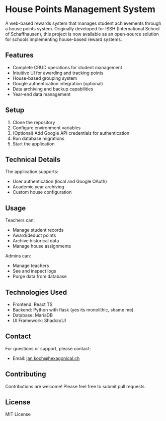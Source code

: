 # House Points Management System

A web-based rewards system that manages student achievements through a house points system. Originally developed for ISSH (International School of Schaffhausen), this project is now available as an open-source solution for schools implementing house-based reward systems.

## Features

- Complete CRUD operations for student management
- Intuitive UI for awarding and tracking points
- House-based grouping system
- Google authentication integration (optional)
- Data archiving and backup capabilities
- Year-end data management

## Setup

1. Clone the repository
2. Configure environment variables
3. (Optional) Add Google API credentials for authentication
4. Run database migrations
5. Start the application

## Technical Details

The application supports:
- User authentication (local and Google OAuth)
- Academic year archiving
- Custom house configuration

## Usage

Teachers can:
- Manage student records
- Award/deduct points
- Archive historical data
- Manage house assignments

Admins can:
- Manage teachers
- See and inspect logs
- Purge data from database

## Technologies Used

- Frontend: React TS
- Backend: Python with flask (yes its monolithic, shame me)
- Database: MariaDB
- UI Framework: Shadcn/UI

## Contact

For questions or support, please contact:
- Email: jan.koch@hexagonical.ch

## Contributing

Contributions are welcome! Please feel free to submit pull requests.

## License

MIT License